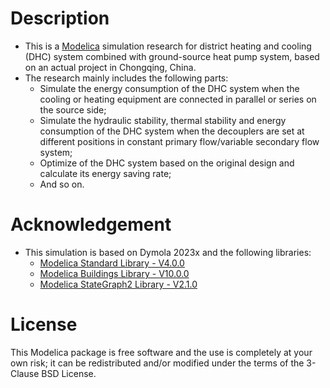 # Description
- This is a [Modelica](https://modelica.org/) simulation research for district heating and cooling (DHC) system combined with ground-source heat pump system, based on an actual project in Chongqing, China. 
- The research mainly includes the following parts:
	+ Simulate the energy consumption of the DHC system when the cooling or heating equipment are connected in parallel or series on the source side;
	+ Simulate the hydraulic stability, thermal stability and energy consumption of the DHC system when the decouplers are set at different positions in constant primary flow/variable secondary flow system;
	+ Optimize of the DHC system based on the original design and calculate its energy saving rate;
	+ And so on.
	

# Acknowledgement
- This simulation is based on Dymola 2023x and the following libraries:
	+ [Modelica Standard Library - V4.0.0](https://github.com/modelica/ModelicaStandardLibrary)
	+ [Modelica Buildings Library - V10.0.0](https://github.com/lbl-srg/modelica-buildings)
	+ [Modelica StateGraph2 Library - V2.1.0](https://github.com/HansOlsson/Modelica_StateGraph2)


# License
This Modelica package is free software and the use is completely at your own risk; it can be redistributed and/or modified under the terms of the 3-Clause BSD License.